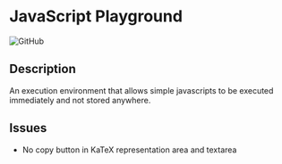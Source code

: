 # JavaScript Playground

![GitHub](https://img.shields.io/github/license/hidao80/katex-ruby-generator?style=plastic)

## Description

An execution environment that allows simple javascripts to be executed immediately and not stored anywhere.

## Issues

- No copy button in KaTeX representation area and textarea
